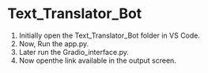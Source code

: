 # Text_Translator_Bot
1. Initially open the Text_Translator_Bot folder in VS Code.
2. Now, Run the app.py.
3. Later run the Gradio_interface.py.
4. Now openthe link available in the output screen.
